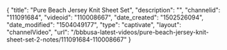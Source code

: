 {
    "title": "Pure Beach Jersey Knit Sheet Set",
    "description": "",
    "channelid": "111091684",
    "videoid": "110008667",
    "date_created": "1502526094",
    "date_modified": "1504049177",
    "type": "captivate",
    "layout": "channelVideo",
    "url": "\/bbbusa-latest-videos\/pure-beach-jersey-knit-sheet-set-2-notes\/111091684-110008667"
}
